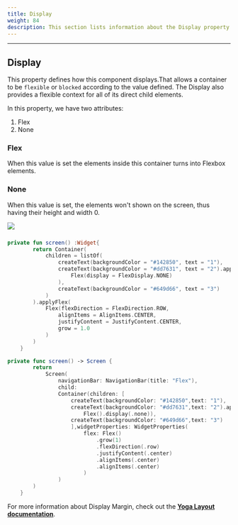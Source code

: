 ```yaml
---
title: Display
weight: 84
description: This section lists information about the Display property
---
```


---

## Display

This property defines how this component displays.That allows a container to be `flexible` or `blocked` according to the value defined. The Display also provides a flexible context for all of its direct child elements. 

In this property, we have two attributes: 

1. Flex 
2. None 

### Flex 

When this value is set the elements inside this container turns into Flexbox elements. 

### None 

When this value is set, the elements won't shown on the screen, thus having their height and width 0.

![](https://lh6.googleusercontent.com/3cy2o8XKmTf0wequEI5ycerpdW48FvjiyXGvpfDtg3sOq3qz6ZJnKPQhVZ-9B0ed7GyUGGNQwfQbk1uEzDEADfmouCFPlrWWpjemG7yKHuhYkjvoY3zCe0nKVgYCqVWJA3VGS6_-)

### 




```kotlin
private fun screen() :Widget{
        return Container(
            children = listOf(
                createText(backgroundColor = "#142850", text = "1"),
                createText(backgroundColor = "#dd7631", text = "2").applyFlex(
                    Flex(display = FlexDisplay.NONE)
                ),
                createText(backgroundColor = "#649d66", text = "3")
            )
        ).applyFlex(
            Flex(flexDirection = FlexDirection.ROW,
                alignItems = AlignItems.CENTER,
                justifyContent = JustifyContent.CENTER,
                grow = 1.0
            )
        )
    }
```




```swift
private func screen() -> Screen {
        return
            Screen(
                navigationBar: NavigationBar(title: "Flex"),
                child:
                Container(children: [
                    createText(backgroundColor: "#142850",text: "1"),
                    createText(backgroundColor: "#dd7631",text: "2").applyFlex(
                        Flex().display(.none)),
                    createText(backgroundColor: "#649d66",text: "3")
                    ],widgetProperties: WidgetProperties(
                        flex: Flex()
                            .grow(1)
                            .flexDirection(.row)
                            .justifyContent(.center)
                            .alignItems(.center)
                            .alignItems(.center)
                        )
                )
        )
    }
```



For more information about Display Margin, check out the [**Yoga Layout documentation**](https://yogalayout.com/docs/flex/).
